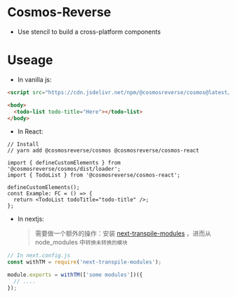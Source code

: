 # Cosmos-Reverse

- Use stencil to build a cross-platform components

# Useage

- In vanilla js:

```html
<script src="https://cdn.jsdelivr.net/npm/@cosmosreverse/cosmos@latest/dist/cosmos-reverse/cosmos-reverse.js"></script>

<body>
  <todo-list todo-title="Here"></todo-list>
</body>
```

- In React:

```tsx
// Install
// yarn add @cosmosreverse/cosmos @cosmosreverse/cosmos-react

import { defineCustomElements } from '@cosmosreverse/cosmos/dist/loader';
import { TodoList } from '@cosmosreverse/cosmos-react';

defineCustomElements();
const Example: FC = () => {
  return <TodoList todoTitle="todo-title" />;
};
```

- In nextjs:

  > 需要做一个额外的操作：安装 [next-transpile-modules](https://github.com/wellcometrust/next-plugin-transpile-modules) ，进而从 node_modules 中`转换未转换的模块`

```ts
// In next.config.js
const withTM = require('next-transpile-modules');

module.exports = withTM(['some modules'])({
  // ....
});
```
